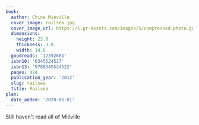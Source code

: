 ```yaml
---
book:
  author: China Miéville
  cover_image: railsea.jpg
  cover_image_url: https://i.gr-assets.com/images/S/compressed.photo.goodreads.com/books/1321409808l/12392681._SX98_.jpg
  dimensions:
    height: 22.0
    thickness: 3.8
    width: 14.8
  goodreads: '12392681'
  isbn10: '0345524527'
  isbn13: '9780345524522'
  pages: 424
  publication_year: '2012'
  slug: railsea
  title: Railsea
plan:
  date_added: '2020-05-01'
---
```


Still haven't read all of Miéville

